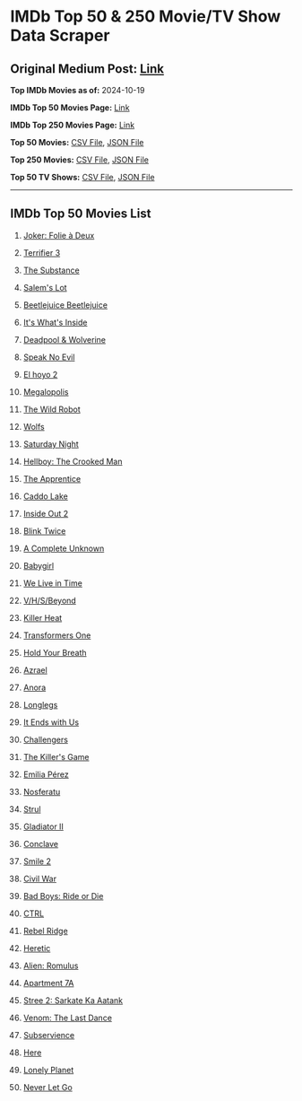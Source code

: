 # IMDb Top 50 & 250 Movie/TV Show Data Scraper

## Original Medium Post: [Link](https://medium.com/@nishantsahoo/which-movie-should-i-watch-5c83a3c0f5b1)

**Top IMDb Movies as of:** 2024-10-19

**IMDb Top 50 Movies Page:** [Link](https://www.imdb.com/search/title/?title_type=feature&release_date=2024-01-01,2024-12-31)

**IMDb Top 250 Movies Page:** [Link](https://www.imdb.com/chart/top/)

**Top 50 Movies:** [CSV File](/data/top50/movies.csv), [JSON File](/data/top50/movies.json)

**Top 250 Movies:** [CSV File](/data/top250/movies.csv), [JSON File](/data/top250/movies.json)

**Top 50 TV Shows:** [CSV File](/data/top50/shows.csv), [JSON File](/data/top50/shows.json)

---

## IMDb Top 50 Movies List

1. [Joker: Folie à Deux](https://www.imdb.com/title/tt11315808/)

2. [Terrifier 3](https://www.imdb.com/title/tt27911000/)

3. [The Substance](https://www.imdb.com/title/tt17526714/)

4. [Salem's Lot](https://www.imdb.com/title/tt10245072/)

5. [Beetlejuice Beetlejuice](https://www.imdb.com/title/tt2049403/)

6. [It's What's Inside](https://www.imdb.com/title/tt14577874/)

7. [Deadpool & Wolverine](https://www.imdb.com/title/tt6263850/)

8. [Speak No Evil](https://www.imdb.com/title/tt27534307/)

9. [El hoyo 2](https://www.imdb.com/title/tt27729779/)

10. [Megalopolis](https://www.imdb.com/title/tt10128846/)

11. [The Wild Robot](https://www.imdb.com/title/tt29623480/)

12. [Wolfs](https://www.imdb.com/title/tt14257582/)

13. [Saturday Night](https://www.imdb.com/title/tt27657135/)

14. [Hellboy: The Crooked Man](https://www.imdb.com/title/tt26757462/)

15. [The Apprentice](https://www.imdb.com/title/tt8368368/)

16. [Caddo Lake](https://www.imdb.com/title/tt15552142/)

17. [Inside Out 2](https://www.imdb.com/title/tt22022452/)

18. [Blink Twice](https://www.imdb.com/title/tt14858658/)

19. [A Complete Unknown](https://www.imdb.com/title/tt11563598/)

20. [Babygirl](https://www.imdb.com/title/tt30057084/)

21. [We Live in Time](https://www.imdb.com/title/tt27131358/)

22. [V/H/S/Beyond](https://www.imdb.com/title/tt32880932/)

23. [Killer Heat](https://www.imdb.com/title/tt27419292/)

24. [Transformers One](https://www.imdb.com/title/tt8864596/)

25. [Hold Your Breath](https://www.imdb.com/title/tt12573480/)

26. [Azrael](https://www.imdb.com/title/tt22173666/)

27. [Anora](https://www.imdb.com/title/tt28607951/)

28. [Longlegs](https://www.imdb.com/title/tt23468450/)

29. [It Ends with Us](https://www.imdb.com/title/tt10655524/)

30. [Challengers](https://www.imdb.com/title/tt16426418/)

31. [The Killer's Game](https://www.imdb.com/title/tt0327785/)

32. [Emilia Pérez](https://www.imdb.com/title/tt20221436/)

33. [Nosferatu](https://www.imdb.com/title/tt5040012/)

34. [Strul](https://www.imdb.com/title/tt30217143/)

35. [Gladiator II](https://www.imdb.com/title/tt9218128/)

36. [Conclave](https://www.imdb.com/title/tt20215234/)

37. [Smile 2](https://www.imdb.com/title/tt29268110/)

38. [Civil War](https://www.imdb.com/title/tt17279496/)

39. [Bad Boys: Ride or Die](https://www.imdb.com/title/tt4919268/)

40. [CTRL](https://www.imdb.com/title/tt12736014/)

41. [Rebel Ridge](https://www.imdb.com/title/tt11301886/)

42. [Heretic](https://www.imdb.com/title/tt28015403/)

43. [Alien: Romulus](https://www.imdb.com/title/tt18412256/)

44. [Apartment 7A](https://www.imdb.com/title/tt14371860/)

45. [Stree 2: Sarkate Ka Aatank](https://www.imdb.com/title/tt27510174/)

46. [Venom: The Last Dance](https://www.imdb.com/title/tt16366836/)

47. [Subservience](https://www.imdb.com/title/tt24871974/)

48. [Here](https://www.imdb.com/title/tt18272208/)

49. [Lonely Planet](https://www.imdb.com/title/tt20194882/)

50. [Never Let Go](https://www.imdb.com/title/tt14415204/)
